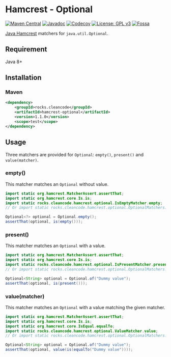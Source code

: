# Hamcrest - Optional

[![Maven Central][Maven Central - badge]][Maven Central - link]
[![Javadoc][Javadoc - badge]][Javadoc - link]
[![Codecov][Codecov - badge]][Codecov - link]
[![License: GPL v3][Licence - badge]][Licence - link]
[![Fossa][Fossa - badge]][Fossa - link]

[Java Hamcrest] matchers for `java.util.Optional`.

## Requirement

Java 8+

## Installation

### Maven

```xml
<dependency>
    <groupId>rocks.cleancode</groupId>
    <artifactId>hamcrest-optional</artifactId>
    <version>1.1.0</version>
    <scope>test</scope>
</dependency>
```

## Usage

Three matchers are provided for `Optional`: `empty()`, `present()` and `value(matcher)`.

### empty()

This matcher matches an `Optional` without value.

```java
import static org.hamcrest.MatcherAssert.assertThat;
import static org.hamcrest.core.Is.is;
import static rocks.cleancode.hamcrest.optional.IsEmptyMatcher.empty;
// Or import static rocks.cleancode.hamcrest.optional.OptionalMatchers.empty;

Optional<?> optional = Optional.empty();
assertThat(optional, is(empty()));
```

### present()

This matcher matches an `Optional` with a value.

```java
import static org.hamcrest.MatcherAssert.assertThat;
import static org.hamcrest.core.Is.is;
import static rocks.cleancode.hamcrest.optional.IsPresentMatcher.present;
// Or import static rocks.cleancode.hamcrest.optional.OptionalMatchers.present;

Optional<String> optional = Optional.of("Dummy value");
assertThat(optional, is(present()));
```

### value(matcher)

This matcher matches an `Optional` with a value matching the given matcher.

```java
import static org.hamcrest.MatcherAssert.assertThat;
import static org.hamcrest.core.Is.is;
import static org.hamcrest.core.IsEqual.equalTo;
import static rocks.cleancode.hamcrest.optional.ValueMatcher.value;
// Or import static rocks.cleancode.hamcrest.optional.OptionalMatchers.value;

Optional<String> optional = Optional.of("Dummy value");
assertThat(optional, value(is(equalTo("Dummy value"))));
```

[Java Hamcrest]: https://hamcrest.org/JavaHamcrest/

[Maven Central - badge]: https://img.shields.io/maven-central/v/rocks.cleancode/hamcrest-optional?color=brightgreen
[Maven Central - link]: https://search.maven.org/artifact/rocks.cleancode/hamcrest-optional
[Javadoc - badge]: https://javadoc.io/badge2/rocks.cleancode/hamcrest-optional/javadoc.svg
[Javadoc - link]: https://javadoc.io/doc/rocks.cleancode/hamcrest-optional
[Codecov - badge]: https://codecov.io/gh/clean-code-rocks/hamcrest-java-optional/branch/main/graph/badge.svg?token=MD5XCHBMQ4
[Codecov - link]: https://codecov.io/gh/clean-code-rocks/hamcrest-java-optional
[Licence - badge]: https://img.shields.io/badge/License-GPLv3-blue.svg
[Licence - link]: https://www.gnu.org/licenses/gpl-3.0
[Fossa - badge]: https://app.fossa.com/api/projects/git%2Bgithub.com%2Fclean-code-rocks%2Fhamcrest-java-optional.svg?type=shield
[Fossa - link]: https://app.fossa.com/projects/git%2Bgithub.com%2Fclean-code-rocks%2Fhamcrest-java-optional?ref=badge_shield
